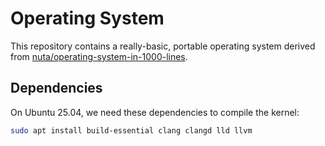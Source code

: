 # Operating System

This repository contains a really-basic, portable operating
system derived from [nuta/operating-system-in-1000-lines](
https://github.com/nuta/operating-system-in-1000-lines).

## Dependencies

On Ubuntu 25.04, we need these dependencies to compile the kernel:

``` bash
sudo apt install build-essential clang clangd lld llvm
```
